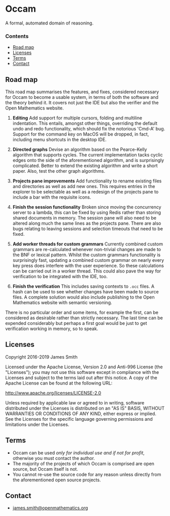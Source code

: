 # Occam

A formal, automated domain of reasoning.

### Contents

- [Road map](#road-map)
- [Licenses](#licenses)
- [Terms](#terms)
- [Contact](#contact)

## Road map

This road map summarises the features, and fixes, considered necessary for Occam to become a usable system, in terms of both the software and the theory behind it. It covers not just the IDE but also the verifier and the Open Mathematics website.

1. **Editing** Add support for multiple cursors, folding and multiline indentation. This entails, amongst other things, overriding the default undo and redo functionality, which should fix the notorious 'Cmd-A' bug. Support for the command key on MacOS will be dropped, in fact, including menu shortcuts in the desktop IDE.

2. **Directed graphs** Devise an algorithm based on the Pearce-Kelly algorithm that supports cycles. The current implementation tacks cyclic edges onto the side of the aforementioned algorithm, and is surprisingly complicated. Better to extend the existing algorithm and write a short paper. Also, test the other graph algorithms. 

3. **Projects pane improvements** Add functionality to rename existing files and directories as well as add new ones. This requires entries in the explorer to be selectable as well as a redesign of the projects pane to include a bar with the requisite icons.

4. **Finish the session functionality** Broken since moving the concurrency server to a lambda, this can be fixed by using Redis rather than storing shared documents in memory. The session pane will also need to be altered along much the same lines as the projects pane. There are also bugs relating to leaving sessions and selection timeouts that need to be fixed.

5. **Add worker threads for custom grammars** Currently combined custom grammars are re-calculated whenever non-trivial changes are made to the BNF or lexical pattern. Whilst the custom grammars functionality is surprisingly fast, updating a combined custom grammar on nearly every key press does interfere with the user experience. So these calculations can be carried out in a worker thread. This could also pave the way for verification to be integrated with the IDE, too.

6. **Finish the verification** This includes saving contexts to `.occ` files. A hash can be used to see whether changes have been made to source files. A complete solution would also include publishing to the Open Mathematics website with semantic versioning.

There is no particular order and some items, for example the first, can be considered as desirable rather than strictly necessary. The last time can be expended considerably but perhaps a first goal would be just to get verification working in memory, so to speak. 




## Licenses

Copyright 2016-2019 James Smith

Licensed under the Apache License, Version 2.0 and Anti-996 License (the "Licenses"); you may not use this software except in compliance with the Licenses and subject to the terms laid out after this notice. A copy of the Apache License can be found at the following URL:

   http://www.apache.org/licenses/LICENSE-2.0

Unless required by applicable law or agreed to in writing, software distributed under the Licenses is distributed on an "AS IS" BASIS, WITHOUT WARRANTIES OR CONDITIONS OF ANY KIND, either express or implied. See the Licenses for the specific language governing permissions and limitations under the Licenses.

## Terms

* Occam can be used *only for individual use and if not for profit*, otherwise you must contact the author.
* The majority of the projects of which Occam is comprised are open source, but Occam itself is not.
* You cannot re-use the source code for any reason unless directly from the aforementioned open source projects.

## Contact

* james.smith@openmathematics.org
